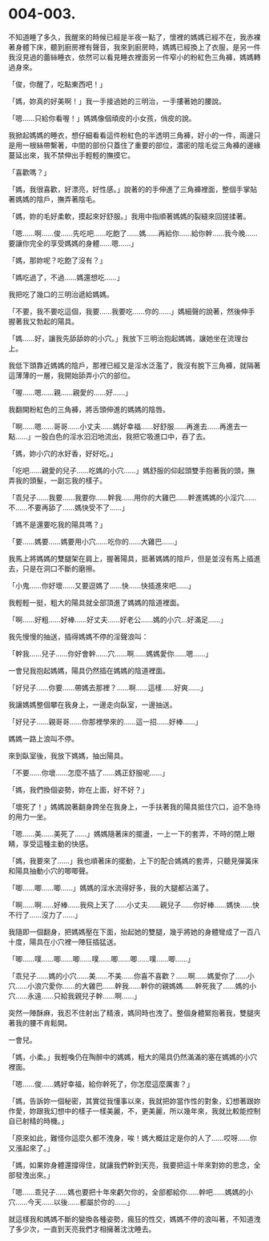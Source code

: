 # 004-003.

不知道睡了多久，我醒來的時候已經是半夜一點了，懷裡的媽媽已經不在，我赤裸著身體下床，聽到廚房裡有聲音，我來到廚房時，媽媽已經換上了衣服，是另一件我沒見過的蕾絲睡衣，依然可以看見睡衣裡面另一件窄小的粉紅色三角褲，媽媽轉過身來。

「俊，你醒了，吃點東西吧！」

「媽，妳真的好美啊！」我一手接過她的三明治，一手摟著她的腰說。

「嗯……只給你看喔！」媽媽像個頑皮的小女孩，俏皮的說。

我掀起媽媽的睡衣，想仔細看看這件粉紅色的半透明三角褲，好小的一件，兩邊只是用一根絲帶繫著，中間的部份只蓋住了重要的部位，濃密的陰毛從三角褲的邊緣蔓延出來，我不禁伸出手輕輕的撫摸它。

「喜歡嗎？」

「媽，我很喜歡，好漂亮，好性感。」說著的的手伸進了三角褲裡面，整個手掌貼著媽媽的陰戶，撫弄著陰毛。

「媽，妳的毛好柔軟，摸起來好舒服。」我用中指順著媽媽的裂縫來回搓揉著。

「嗯……啊……俊……先吃吧……吃飽了……媽……再給你……給你幹……我今晚……要讓你完全的享受媽媽的身體……嗯……」

「媽，那妳呢？吃飽了沒有？」

「媽吃過了，不過……媽還想吃……」

我把吃了幾口的三明治遞給媽媽。

「不要，我不要吃這個，我要……我要吃……你的……」媽細聲的說著，然後伸手握著我又勃起的陽具。

「媽……好，讓我先舔舔妳的小穴。」我放下三明治抱起媽媽，讓她坐在流理台上。

我低下頭靠近媽媽的陰戶，那裡已經又是淫水泛濫了，我沒有脫下三角褲，就隔著這薄薄的一層，我開始舔弄小穴的部位。

「喔……嗯……親……親愛的……好……」

我翻開粉紅色的三角褲，將舌頭伸進的媽媽的陰唇。

「啊……嗯……哥哥……小丈夫……媽好幸福……好舒服……再進去……再進去一點……」一股白色的淫水汩汩地流出，我把它吸進口中，吞了去。

「媽，妳小穴的水好香，好好吃。」

「吃吧……親愛的兒子……吃媽的小穴……」媽舒服的仰起頭雙手抱著我的頭，撫弄我的頭髮，一副忘我的樣子。

「乖兒子……我要……我要你……幹我……用你的大雞巴……幹進媽媽的小淫穴……不……不要再舔了……媽快受不了……」

「媽不是還要吃我的陽具嗎？」

「要……媽要……媽要用小穴……吃你的……大雞巴……」

我馬上將媽媽的雙腿架在肩上，握著陽具，抵著媽媽的陰戶，但是並沒有馬上插進去，只是在洞口不斷的磨擦。

「小鬼……你好壞……又要逗媽了……快……快插進來吧……」

我輕輕一挺，粗大的陽具就全部頂進了媽媽的陰道裡面。

「啊……好粗……好棒……好丈夫……好老公……媽的小穴…好滿足……」

我先慢慢的抽送，插得媽媽不停的淫聲浪叫：

「幹我……兒子……你好會幹……穴……啊……媽媽愛你……嗯……」

一會兒我抱起媽媽，陽具仍然插在媽媽的陰道裡面。

「好兒子……你要……帶媽去那裡？……啊……這樣……好爽……」

我讓媽媽整個攀在我身上，一邊走向臥室，一邊抽送。

「好兒子……親哥哥……你那裡學來的……這一招……好棒……」

媽媽一路上浪叫不停。

來到臥室後，我放下媽媽，抽出陽具。

「不要……你壞……怎麼不插了……媽正舒服呢……」

「媽，我們換個姿勢，妳在上面，好不好？」

「壞死了！」媽媽說著翻身跨坐在我身上，一手扶著我的陽具抵住穴口，迫不急待的用力一坐。

「嗯……美……美死了……」媽媽隨著床的擺盪，一上一下的套弄，不時的閉上眼睛，享受這種主動的快感。

「媽，我要來了……」我也順著床的擺動，上下的配合媽媽的套弄，只聽見彈簧床和陽具抽動小穴的唧唧聲。

「唧……唧……唧……」媽媽的淫水流得好多，我的大腿都沾滿了。

「啊……啊……好棒……我飛上天了……小丈夫……親兒子……你好棒……媽快……快不行了……沒力了……」

我隨即一個翻身，把媽媽壓在下面，抬起她的雙腿，幾乎將她的身體彎成了一百八十度，陽具在小穴裡一陣狂插猛送。

「唧……噗……唧……唧……噗……唧……唧……噗……唧……」

「乖兒子……媽的小穴……美……不美……你喜不喜歡？……啊……媽愛你了……小穴……小浪穴愛你……的大雞巴……幹我……幹你的親媽媽……幹死我了……媽的小穴……永遠……只給我親兒子幹……啊……」

突然一陣酥麻，我忍不住射出了精液，媽同時也洩了。整個身體緊抱著我，雙腿夾著我的腰不肯鬆開。

一會兒。

「媽，小柔。」我輕喚仍在陶醉中的媽媽，粗大的陽具仍然滿滿的塞在媽媽的小穴裡面。

「嗯……俊……媽好幸福，給你幹死了，你怎麼這麼厲害？」

「媽，告訴妳一個秘密，其實從我懂事以來，我就把妳當作性的對象，幻想著跟妳作愛，妳跟我幻想中的樣子一樣美麗，不，更美麗，所以幾年來，我就比較能控制自已射精的時機。」

「原來如此，難怪你這麼久都不洩身，唉！媽大概註定是你的人了……哎呀……你又漲起來了。」

「媽，如果妳身體還撐得住，就讓我們幹到天亮，我要把這十年來對妳的思念，全部發洩出來。」

「嗯……乖兒子……媽也要把十年來虧欠你的，全部都給你……幹吧……媽媽的小穴……今天……以後……都屬於你的……」

就這樣我和媽媽不斷的變換各種姿勢，瘋狂的性交，媽媽不停的浪叫著，不知道洩了多少次，一直到天亮我們才相擁著沈沈睡去。

